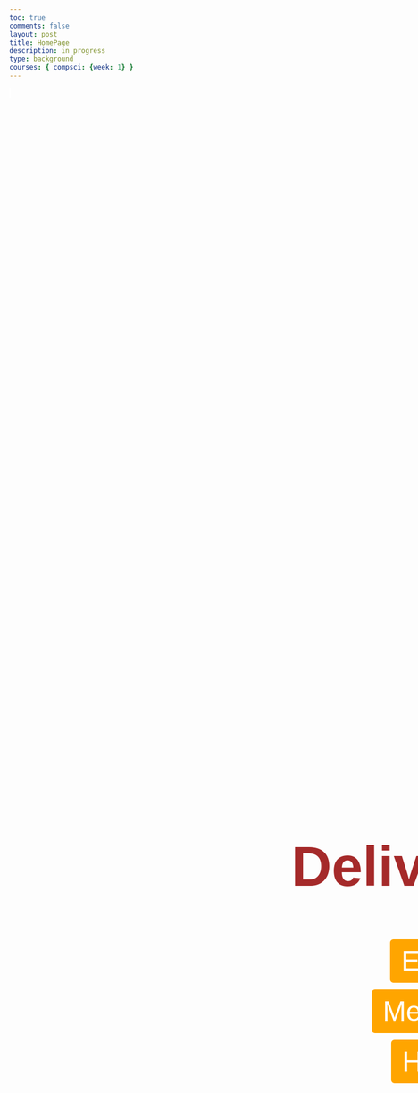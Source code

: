 ```yaml
---
toc: true
comments: false
layout: post
title: HomePage
description: in progress
type: background
courses: { compsci: {week: 1} }
---
```


<style>


    .canvas-container {
        display: flex;
        position: fixed;
    }
    canvas {
        margin: 0;
        border: 1px solid white;
        align-items: center;
    }
    #game-container {
        position: absolute;
        top: 50%;
        left: 50%;
        transform: translate(50%, -100%);
        text-align: center;
        color: white;
    }
    #title {
        font-family: 'Helvetica', sans-serif;
        font-size: 100px;
        color: brown; 
    }
    .button {
        background-color: orange;
        border: 2px solid white;
        color: white;
        padding: 10px 20px;
        text-align: center;
        text-decoration: none;
        display: inline-block;
        font-size: 50px;
        margin: 4px 2px;
        cursor: pointer;
        border-radius: 8px;
    }
</style>

<!-- Prepare background DOM canvas -->
<canvas id="BackyRoundyCanvas"></canvas>

<div id="game-container">
    <h1 id="title">Deliveries!</h1>
    <button class="button" onclick="startGame('easy')">Easy</button>
    <br>
    <button class="button" onclick="startGame('medium')">Medium</button>
    <br>
    <button class="button" onclick="startGame('hard')">Hard</button>
</div>

<script>
    const canvas = document.getElementById("BackyRoundyCanvas");
    const ctx = canvas.getContext('2d');

    const backgroundImg = new Image();
    backgroundImg.src = '{{site.baseurl}}/images/Backy_Roundy.jpg';
    
    backgroundImg.onload = function () {
        const WIDTH = 1280; // Constant width
        const HEIGHT = 1000; // Constant height
        const ASPECT_RATIO = WIDTH / HEIGHT;

        const canvasWidth = window.innerWidth;
        const canvasHeight = canvasWidth / ASPECT_RATIO;

        canvas.width = canvasWidth;
        canvas.height = canvasHeight;
        canvas.style.width = `${canvasWidth}px`;
        canvas.style.height = `${canvasHeight}px`;

        var gameSpeed = 2;

        class Layer {
            constructor(image, speedRatio, initialY) {
                this.x = 0;
                this.y = initialY; // Set a new initial value for y
                this.width = WIDTH;
                this.height = HEIGHT;
                this.image = image;
                this.speedRatio = speedRatio;
                this.speed = gameSpeed * this.speedRatio;
                this.frame = 0;
            }
            update() {
                this.x = (this.x - this.speed) % this.width;
            }
            draw() {
                ctx.drawImage(this.image, this.x, this.y);
                ctx.drawImage(this.image, this.x + this.width, this.y);
            }
        }

        var backgroundObj = new Layer(backgroundImg, 0.5, 0); // Set initial Y position to 200

        function background() {
            backgroundObj.update();
            backgroundObj.draw();
            requestAnimationFrame(background);
        }
        background();

        function startGame(difficulty) {
            // Add code to start the game based on the selected difficulty
            console.log(`Starting game with difficulty: ${difficulty}`);
        }
    };
</script>
